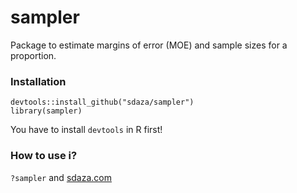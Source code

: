 # sampler
Package to estimate margins of error (MOE) and sample sizes for a proportion.

### Installation

```
devtools::install_github("sdaza/sampler")   
library(sampler)
```

You have to install `devtools` in R first!

### How to use i?

`?sampler` and [sdaza.com](https://sdaza.com/blog/2015/sampler/)
